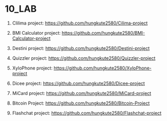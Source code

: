 # 10_LAB

1. Clilima project: https://github.com/hungkute2580/Cilima-project

2. BMI Calculator project: https://github.com/hungkute2580/BMI-Calculator-project

3. Destini project: https://github.com/hungkute2580/Destini-project

4. Quizzler project: https://github.com/hungkute2580/Quizzler-project

5. XyloPhone project: https://github.com/hungkute2580/XyloPhone-project

6. Dicee project: https://github.com/hungkute2580/Dicee-project

7. MiCard project: https://github.com/hungkute2580/MiCard-project

8. Bitcoin Project: https://github.com/hungkute2580/Bitcoin-Project

9. Flashchat project: https://github.com/hungkute2580/Flashchat-project 
